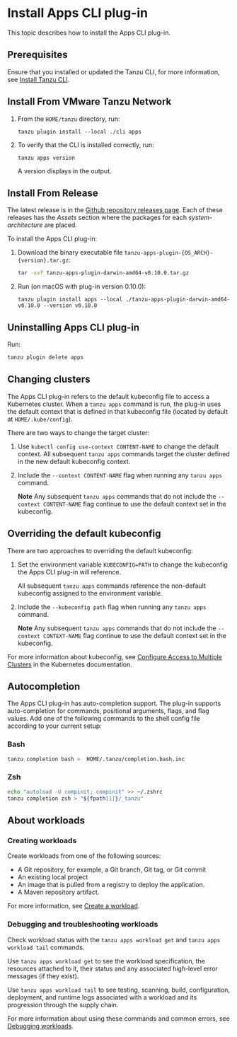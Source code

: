 # Install Apps CLI plug-in

This topic describes how to install the Apps CLI plug-in.

## <a id='prereqs'></a>Prerequisites

Ensure that you installed or updated the Tanzu CLI, for more information, see [Install Tanzu CLI](../../install-tanzu-cli.hbs.md#cli-and-plugin).

## <a id='from-tap-net'></a>Install From VMware Tanzu Network

1. From the `HOME/tanzu` directory, run:

    ```console
    tanzu plugin install --local ./cli apps
    ```

2. To verify that the CLI is installed correctly, run:

    ```console
    tanzu apps version
    ```

    A version displays in the output.

## <a id='from-release'></a>Install From Release

The latest release is in the [Github repository releases page](https://github.com/vmware-tanzu/apps-cli-plugin/releases/). Each of these releases has the *Assets* section where the packages for each *system-architecture* are placed.

To install the Apps CLI plug-in:

1. Download the binary executable file `tanzu-apps-plugin-{OS_ARCH}-{version}.tar.gz`:

    ```bash
    tar -xvf tanzu-apps-plugin-darwin-amd64-v0.10.0.tar.gz
    ```

2. Run (on macOS with plug-in version 0.10.0):

   ```console
   tanzu plugin install apps --local ./tanzu-apps-plugin-darwin-amd64-v0.10.0 --version v0.10.0
   ```

## <a id='uninstall'></a>Uninstalling Apps CLI plug-in

Run:

```bash
tanzu plugin delete apps
```

## <a id='changing-clusters'></a>Changing clusters

The Apps CLI plug-in refers to the default kubeconfig file to access a Kubernetes cluster.
When a `tanzu apps` command is run, the plug-in uses the default context that is defined in that
kubeconfig file (located by default at `HOME/.kube/config`).

There are two ways to change the target cluster:

1. Use `kubectl config use-context CONTENT-NAME` to change the default context. All subsequent
`tanzu apps` commands target the cluster defined in the new default kubeconfig context.

2. Include the `--context CONTENT-NAME` flag when running any `tanzu apps` command.

   **Note** Any subsequent `tanzu apps` commands that do not include the `--context CONTENT-NAME`
     flag continue to use the default context set in the kubeconfig.

## <a id='override-kubeconfig'></a>Overriding the default kubeconfig

There are two approaches to overriding the default kubeconfig:

1. Set the environment variable `KUBECONFIG=PATH` to change the kubeconfig the Apps CLI plug-in will
   reference.

   All subsequent `tanzu apps` commands reference the non-default kubeconfig assigned to the environment
   variable.

2. Include the  `--kubeconfig path` flag when running any `tanzu apps` command.

   **Note** Any subsequent `tanzu apps` commands that do not include the `--context CONTEXT-NAME` flag
   continue to use the default context set in the kubeconfig.

For more information about kubeconfig, see [Configure Access to Multiple Clusters](https://kubernetes.io/docs/tasks/access-application-cluster/configure-access-multiple-clusters/) in the Kubernetes documentation.

## <a id='autocompletion'></a>Autocompletion

The Apps CLI plug-in has auto-completion support. The plug-in supports auto-completion for commands,
positional arguments, flags, and flag values. Add one of the following commands to the shell config file
according to your current setup:

### <a id='bash'></a>Bash

```bash
tanzu completion bash >  HOME/.tanzu/completion.bash.inc
```

### <a id='zsh'></a>Zsh

```bash
echo "autoload -U compinit; compinit" >> ~/.zshrc
tanzu completion zsh > "${fpath[1]}/_tanzu"
```

## <a id='about-workloads'></a> About workloads

### <a id='creating-workloads'></a>Creating workloads

Create workloads from one of the following sources:

- A Git repository, for example, a Git branch, Git tag, or Git commit
- An existing local project
- An image that is pulled from a registry to deploy the application.
- A Maven repository artifact.

For more information, see [Create a workload](create-workload.hbs.md).

### <a id='debugging-workloads'></a>Debugging and troubleshooting workloads

Check workload status with the `tanzu apps workload get` and `tanzu apps workload tail` commands.

Use `tanzu apps workload get` to see the workload specification, the resources attached to it, their
status and any associated high-level error messages (if they exist).

Use `tanzu apps workload tail` to see testing, scanning, build, configuration, deployment, and
runtime logs associated with a workload and its progression through the supply chain.

For more information about using these commands and common errors, see [Debugging workloads](debug-workload.hbs.md).
